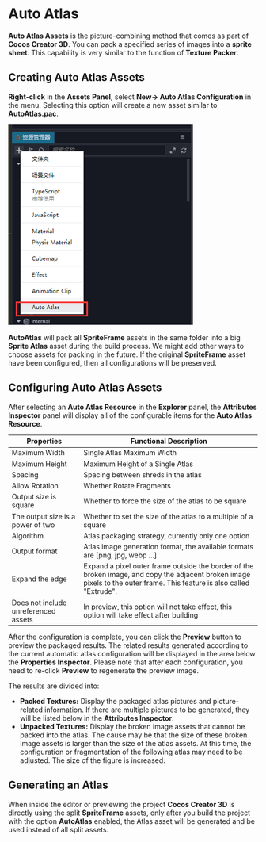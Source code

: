 # Auto Atlas

**Auto Atlas Assets** is the picture-combining method that comes as part of __Cocos Creator 3D__. You can pack a specified series of images into a __sprite sheet__. This capability is very similar to the function of __Texture Packer__.

## Creating Auto Atlas Assets

__Right-click__ in the **Assets Panel**, select **New-> Auto Atlas Configuration** in the menu. Selecting this option will create a new asset similar to **AutoAtlas.pac**.

![create auto atlas](auto-atlas/create-auto-atlas.jpg)

**AutoAtlas** will pack all **SpriteFrame** assets in the same folder into a big **Sprite Atlas** asset during the build process. We might add other ways to choose assets for packing in the future. If the original **SpriteFrame** asset have been configured, then all configurations will be preserved.

## Configuring Auto Atlas Assets

After selecting an **Auto Atlas Resource** in the __Explorer__ panel, the **Attributes Inspector** panel will display all of the configurable items for the **Auto Atlas Resource**.

| Properties | Functional Description
| -------------- | ----------- |
| Maximum Width | Single Atlas Maximum Width |
| Maximum Height | Maximum Height of a Single Atlas |
| Spacing | Spacing between shreds in the atlas |
| Allow Rotation | Whether Rotate Fragments |
| Output size is square | Whether to force the size of the atlas to be square |
| The output size is a power of two | Whether to set the size of the atlas to a multiple of a square |
| Algorithm | Atlas packaging strategy, currently only one option |
| Output format | Atlas image generation format, the available formats are [png, jpg, webp ...] |
| Expand the edge | Expand a pixel outer frame outside the border of the broken image, and copy the adjacent broken image pixels to the outer frame. This feature is also called "Extrude". |
| Does not include unreferenced assets | In preview, this option will not take effect, this option will take effect after building |

After the configuration is complete, you can click the **Preview** button to preview the packaged results. The related results generated according to the current automatic atlas configuration will be displayed in the area below the **Properties Inspector**. Please note that after each configuration, you need to re-click **Preview** to regenerate the preview image.

The results are divided into:
   - __Packed Textures:__ Display the packaged atlas pictures and picture-related information. If there are multiple pictures to be generated, they will be listed below in the **Attributes Inspector**.
   - __Unpacked Textures:__ Display the broken image assets that cannot be packed into the atlas. The cause may be that the size of these broken image assets is larger than the size of the atlas assets. At this time, the configuration or fragmentation of the following atlas may need to be adjusted. The size of the figure is increased.

## Generating an Atlas

When inside the editor or previewing the project __Cocos Creator 3D__ is directly using the split **SpriteFrame** assets, only after you build the project with the option **AutoAtlas** enabled, the Atlas asset will be generated and be used instead of all split assets.